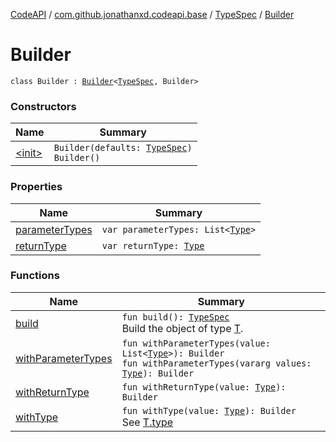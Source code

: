 [CodeAPI](../../../index.md) / [com.github.jonathanxd.codeapi.base](../../index.md) / [TypeSpec](../index.md) / [Builder](.)

# Builder

`class Builder : `[`Builder`](../../-typed/-builder/index.md)`<`[`TypeSpec`](../index.md)`, Builder>`

### Constructors

| Name | Summary |
|---|---|
| [&lt;init&gt;](-init-.md) | `Builder(defaults: `[`TypeSpec`](../index.md)`)`<br>`Builder()` |

### Properties

| Name | Summary |
|---|---|
| [parameterTypes](parameter-types.md) | `var parameterTypes: List<`[`Type`](http://docs.oracle.com/javase/6/docs/api/java/lang/reflect/Type.html)`>` |
| [returnType](return-type.md) | `var returnType: `[`Type`](http://docs.oracle.com/javase/6/docs/api/java/lang/reflect/Type.html) |

### Functions

| Name | Summary |
|---|---|
| [build](build.md) | `fun build(): `[`TypeSpec`](../index.md)<br>Build the object of type [T](#). |
| [withParameterTypes](with-parameter-types.md) | `fun withParameterTypes(value: List<`[`Type`](http://docs.oracle.com/javase/6/docs/api/java/lang/reflect/Type.html)`>): Builder`<br>`fun withParameterTypes(vararg values: `[`Type`](http://docs.oracle.com/javase/6/docs/api/java/lang/reflect/Type.html)`): Builder` |
| [withReturnType](with-return-type.md) | `fun withReturnType(value: `[`Type`](http://docs.oracle.com/javase/6/docs/api/java/lang/reflect/Type.html)`): Builder` |
| [withType](with-type.md) | `fun withType(value: `[`Type`](http://docs.oracle.com/javase/6/docs/api/java/lang/reflect/Type.html)`): Builder`<br>See [T.type](#) |
